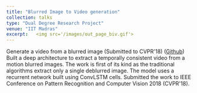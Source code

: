 ```yaml
---
title: "Blurred Image to Video generation"
collection: talks
type: "Dual Degree Research Project"
venue: "IIT Madras"
excerpt:   <img src='/images/out_page_biv.gif'>
---
```


Generate a video from a blurred image (Submitted to CVPR'18) ([Github](https://github.com/anshulbshah/Blurred-Image-to-Video))
Built a deep architecture to extract a temporally consistent video from a motion blurred images. The work is first of its kind as the traditional algorithms extract only a single deblurred image. The model uses a recurrent network built using ConvLSTM cells. Submitted the work to IEEE Conference on Pattern Recognition and Computer Vision 2018 (CVPR'18).
